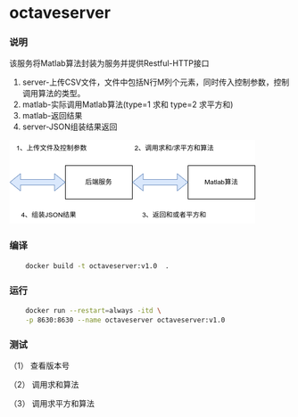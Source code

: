 # octaveserver

### 说明
该服务将Matlab算法封装为服务并提供Restful-HTTP接口

1. server-上传CSV文件，文件中包括N行M列个元素，同时传入控制参数，控制调用算法的类型。
2. matlab-实际调用Matlab算法(type=1 求和  type=2 求平方和)
3. matlab-返回结果
4. server-JSON组装结果返回

![图片](images/octave.png)

### 编译

```bash
	docker build -t octaveserver:v1.0  .
```
### 运行

```bash
	docker run --restart=always -itd \
	-p 8630:8630 --name octaveserver octaveserver:v1.0
```
### 测试
（1） 查看版本号

（2） 调用求和算法

（3） 调用求平方和算法

